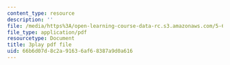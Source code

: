 ```yaml
---
content_type: resource
description: ''
file: /media/https%3A/open-learning-course-data-rc.s3.amazonaws.com/5-61-physical-chemistry-fall-2017/66b6d07d8c2a91636af68387a9d0a616_zwz9M1XNn-c.pdf
file_type: application/pdf
resourcetype: Document
title: 3play pdf file
uid: 66b6d07d-8c2a-9163-6af6-8387a9d0a616
---
```

